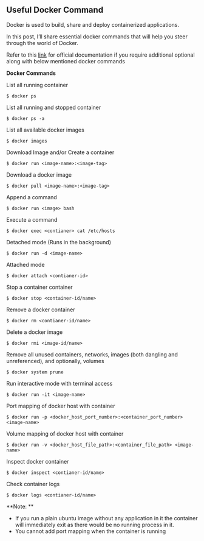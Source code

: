 ## Useful Docker Command

Docker is used to build, share and deploy containerized applications. 


In this post, I’ll share essential docker commands that will help you steer through the world of Docker. 

Refer to this [link](https://docs.docker.com/engine/reference/commandline) for official documentation if you require additional optional along with below mentioned docker commands

**Docker Commands**
	
 List all running container 
```
$ docker ps 
```

List all running and stopped container
```
$ docker ps -a 
```

List all available docker images
```
$ docker images 
```

Download Image and/or Create a container 
```
$ docker run <image-name>:<image-tag> 
```

Download a docker image
```
$ docker pull <image-name>:<image-tag>
```
	
Append a command
```
$ docker run <image> bash
```

Execute a command
```
$ docker exec <contianer> cat /etc/hosts 
```

Detached mode (Runs in the background)
```
$ docker run -d <image-name> 
```

Attached mode
```
$ docker attach <contianer-id> 
```

Stop a container container
```
$ docker stop <container-id/name> 
```

Remove a docker container 
```
$ docker rm <contianer-id/name> 
```

Delete a docker image
```
$ docker rmi <image-id/name> 
```

Remove all unused containers, networks, images (both dangling and unreferenced), and optionally, volumes
```
$ docker system prune
```

Run interactive mode with terminal access 
```
$ docker run -it <image-name> 
```

Port mapping of docker host with container 
```
$ docker run -p <docker_host_port_number>:<container_port_number> <image-name> 
```

Volume mapping of docker host with container
```
$ docker run -v <docker_host_file_path>:<container_file_path> <image-name> 
```

Inspect docker container
```
$ docker inspect <contianer-id/name>
```

Check container logs
```
$ docker logs <contianer-id/name> 
```

**Note: **
- If you run a plain ubuntu image without any application in it the container will immediately exit as there would be no running process in it.
- You cannot add port mapping when the container is running

 